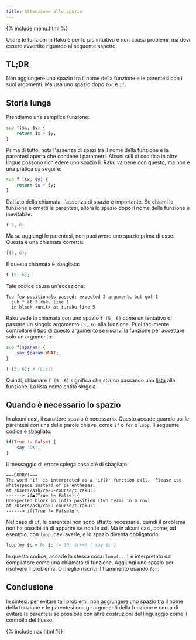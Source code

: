 ```yaml
---
title: Attenzione allo spazio
---
```


{% include menu.html %}

Usare le funzioni in Raku è per lo più intuitivo e non causa problemi, ma devi essere avvertito riguardo al seguente aspetto.

## TL;DR

Non aggiungere uno spazio tra il nome della funzione e le parentesi con i suoi argomenti. Ma usa uno spazio dopo `for` e `if`.

## Storia lunga

Prendiamo una semplice funzione:

```raku
sub f($x, $y) {
    return $x + $y;
}
```

Prima di tutto, nota l'assenza di spazi tra il nome della funzione e la parentesi aperta che contiene i parametri. Alcuni stili di codifica in altre lingue possono richiedere uno spazio lì. Raku va bene con questo, ma non è una pratica da seguire:

```raku
sub f ($x, $y) {
    return $x + $y;
}
```

Dal lato della chiamata, l'assenza di spazio è importante. Se chiami la funzione e ometti le parentesi, allora lo spazio dopo il nome della funzione è inevitabile:

```raku
f 5, 6;
```

Ma se aggiungi le parentesi, non puoi avere uno spazio prima di esse. Questa è una chiamata corretta:

```raku
f(5, 6);
```

E questa chiamata è sbagliata:

```raku
f (5, 6);
```

Tale codice causa un'eccezione:

    Too few positionals passed; expected 2 arguments but got 1
      sub f at t.raku line 1
      in block <unit> at t.raku line 5

Raku vede la chiamata con uno spazio `f (5, 6)` come un tentativo di passare un singolo argomento `(5, 6)` alla funzione. Puoi facilmente controllare il tipo di questo argomento se riscrivi la funzione per accettare solo un argomento:

```raku
sub f($param) {
    say $param.WHAT;
}

f (5, 6); # (List)
```

Quindi, chiamare `f (5, 6)` significa che stiamo passando una [lista](/it/essentials/positionals/lists) alla funzione. La lista come entità singola.

## Quando è necessario lo spazio

In alcuni casi, il carattere spazio è necessario. Questo accade quando usi le parentesi con una delle parole chiave, come `if` o `for` o `loop`. Il seguente codice è sbagliato:

```raku
if(True != False) {
    say 'OK';
}
```

Il messaggio di errore spiega cosa c'è di sbagliato:

    ===SORRY!===
    The word 'if' is interpreted as a 'if()' function call.  Please use
    whitespace instead of parentheses.
    at /Users/ash/raku-course/t.raku:1
    ------> if⏏(True != False) {
    Unexpected block in infix position (two terms in a row)
    at /Users/ash/raku-course/t.raku:1
    ------> if(True != False)⏏ {

Nel caso di `if`, le parentesi non sono affatto necessarie, quindi il problema non ha possibilità di apparire se non le usi. Ma in alcuni casi, come, ad esempio, con `loop`, devi averle, e lo spazio diventa obbligatorio:

```for
loop(my $c = 0; $c != 10; $c++) { say $c }
```

In questo codice, accade la stessa cosa: `loop(...)` è interpretato dal compilatore come una chiamata di funzione. Aggiungi uno spazio per risolvere il problema. O meglio riscrivi il frammento usando `for`.

## Conclusione

In sintesi: per evitare tali problemi, non aggiungere uno spazio tra il nome della funzione e le parentesi con gli argomenti della funzione e cerca di evitare le parentesi se possibile con altre costruzioni del linguaggio come il controllo del flusso.

{% include nav.html %}